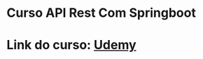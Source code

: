 # Curso API Rest Com Springboot

# Link do curso: [Udemy](https://www.udemy.com/share/101uPq3@Er5f8adRRZlUIDGmJDkP6eeEBTDxkPnAXj2fyftDC7MHuml4gCXgzfoJDWJ1Jmwi/)
